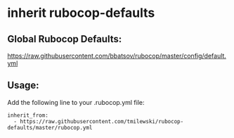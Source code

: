 # inherit rubocop-defaults

## Global Rubocop Defaults:
https://raw.githubusercontent.com/bbatsov/rubocop/master/config/default.yml

## Usage:
Add the following line to your .rubocop.yml file:
```
inherit_from:
  - https://raw.githubusercontent.com/tmilewski/rubocop-defaults/master/rubocop.yml
```
